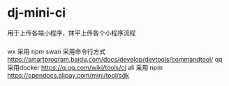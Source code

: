 # dj-mini-ci
用于上传各端小程序，抹平上传各个小程序流程

###
wx  采用 npm
swan 采用命令行方式 https://smartprogram.baidu.com/docs/develop/devtools/commandtool/
qq  采用docker https://q.qq.com/wiki/tools/ci
ali 采用 npm https://opendocs.alipay.com/mini/tool/sdk
###